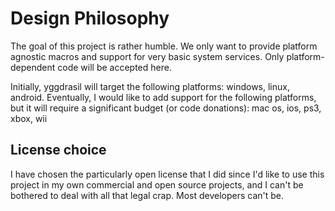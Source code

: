 Design Philosophy
=================
The goal of this project is rather humble. We only want to provide platform agnostic macros and support for very basic system services. Only platform-dependent code will be accepted here.

Initially, yggdrasil will target the following platforms: windows, linux, android.
Eventually, I would like to add support for the following platforms, but it will require a significant budget (or code donations): mac os, ios, ps3, xbox, wii


License choice
--------------
I have chosen the particularly open license that I did since I'd like to use this project in my own commercial and open source projects, and I can't be bothered to deal with all that legal crap. Most developers can't be.
